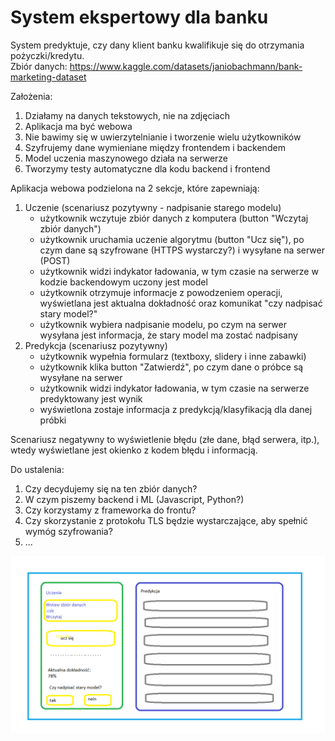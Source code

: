# System ekspertowy dla banku
System predyktuje, czy dany klient banku kwalifikuje się do otrzymania pożyczki/kredytu. <br>
Zbiór danych: https://www.kaggle.com/datasets/janiobachmann/bank-marketing-dataset

Założenia:
1. Działamy na danych tekstowych, nie na zdjęciach
2. Aplikacja ma być webowa
3. Nie bawimy się w uwierzytelnianie i tworzenie wielu użytkowników
4. Szyfrujemy dane wymieniane między frontendem i backendem
5. Model uczenia maszynowego działa na serwerze
6. Tworzymy testy automatyczne dla kodu backend i frontend

Aplikacja webowa podzielona na 2 sekcje, które zapewniają:
1. Uczenie (scenariusz pozytywny - nadpisanie starego modelu)
    - użytkownik wczytuje zbiór danych z komputera (button "Wczytaj zbiór danych")
    - użytkownik uruchamia uczenie algorytmu (button "Ucz się"), po czym dane są szyfrowane (HTTPS wystarczy?) i wysyłane na serwer (POST)
    - użytkownik widzi indykator ładowania, w tym czasie na serwerze w kodzie backendowym uczony jest model
    - użytkownik otrzymuje informacje z powodzeniem operacji, wyświetlana jest aktualna dokładność oraz komunikat "czy nadpisać stary model?"
    - użytkownik wybiera nadpisanie modelu, po czym na serwer wysyłana jest informacja, że stary model ma zostać nadpisany
2. Predykcja (scenariusz pozytywny)
    - użytkownik wypełnia formularz (textboxy, slidery i inne zabawki)
    - użytkownik klika button "Zatwierdź", po czym dane o próbce są wysyłane na serwer
    - użytkownik widzi indykator ładowania, w tym czasie na serwerze predyktowany jest wynik
    - wyświetlona zostaje informacja z predykcją/klasyfikacją dla danej próbki
    
Scenariusz negatywny to wyświetlenie błędu (złe dane, błąd serwera, itp.), wtedy wyświetlane jest okienko z kodem błędu i informacją. 

Do ustalenia:
1. Czy decydujemy się na ten zbiór danych?
2. W czym piszemy backend i ML (Javascript, Python?)
3. Czy korzystamy z frameworka do frontu?
4. Czy skorzystanie z protokołu TLS będzie wystarczające, aby spełnić wymóg szyfrowania?
5. ...

![Makieta](img/ui.png)
